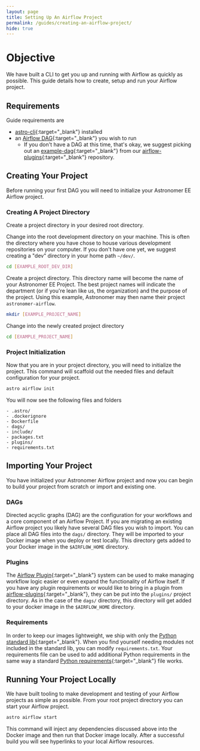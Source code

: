 ```yaml
---
layout: page
title: Setting Up An Airflow Project
permalink: /guides/creating-an-airflow-project/
hide: true
---
```




# Objective 
We have built a CLI to get you up and running with Airflow as quickly as possible. This guide details how to create, setup and run your Airflow project.

## Requirements
Guide requirements are
- [astro-cli](https://github.com/astronomerio/astro-cli){:target="_blank"} installed
- an [Airflow DAG](https://airflow.incubator.apache.org/concepts.html#dags){:target="_blank"} you wish to run
    - If you don't have a DAG at this time, that's okay, we suggest picking out an [example-dag](https://github.com/airflow-plugins/Example-Airflow-DAGs){:target="_blank"} from our [airflow-plugins](https://github.com/airflow-plugins){:target="_blank"} repository.

## Creating Your Project
Before running your first DAG you will need to initialize your Astronomer EE Airflow project.

### Creating A Project Directory
Create a project directory in your desired root directory. 

Change into the root development directory on your machine. This is often the directory where you have chose to house various development repositories on your computer. If you don't have one yet, we suggest creating a "dev" directory in your home path `~/dev/`.

```bash
cd [EXAMPLE_ROOT_DEV_DIR]
```

Create a project directory. This directory name will become the name of your Astronomer EE Project. The best project names will indicate the department (or if you're lean like us, the organization) and the purpose of the project. Using this example, Astronomer may then name their project `astronomer-airflow`. 

```bash
mkdir [EXAMPLE_PROJECT_NAME]
```

Change into the newly created project directory
```bash
cd [EXAMPLE_PROJECT_NAME]
```

### Project Initialization
Now that you are in your project directory, you will need to initialize the project. This command will scaffold out the needed files and default configuration for your project.

```bash
astro airflow init
```

You will now see the following files and folders

```
- .astro/
- .dockerignore
- Dockerfile
- dags/
- include/
- packages.txt
- plugins/
- requirements.txt
```

## Importing Your Project

You have initialized your Astronomer Airflow project and now you can begin to build your project from scratch or import and existing one.

### DAGs
Directed acyclic graphs (DAG) are the configuration for your workflows and a core component of an Airflow Project. If you are migrating an existing Airflow project you likely have several DAG files you wish to import. You can place all DAG files into the `dags/` directory. They will be imported to your Docker image when you deploy or test locally. This directory gets added to your Docker image in the `$AIRFLOW_HOME` directory.

### Plugins
The [Airflow Plugin](https://airflow.apache.org/plugins.html){:target="_blank"} system can be used to make managing workflow logic easier or even expand the functionality of Airflow itself. If you have any plugin requirements or would like to bring in a plugin from [airflow-plugins](https://github.com/airflow-plugins){:target="_blank"}, they can be put into the `plugins/` project directory. As in the case of the `dags/` directory, this directory will get added to your docker image in the `$AIRFLOW_HOME` directory.

### Requirements
In order to keep our images lightweight, we ship with only the [Python standard lib](https://docs.python.org/3/library/index.html){:target="_blank"}. When you find yourself needing modules not included in the standard lib, you can modify `requirements.txt`. Your requirements file can be used to add additional Python requirements in the same way a standard [Python requirements](https://pip.readthedocs.io/en/1.1/requirements.html){:target="_blank"} file works.

## Running Your Project Locally
We have built tooling to make development and testing of your Airflow projects as simple as possible. From your root project directory you can start your Airflow project.

```bash
astro airflow start
```

This command will inject any dependencies discussed above into the Docker image and then run that Docker image locally. After a successful build you will see hyperlinks to your local Airflow resources.


